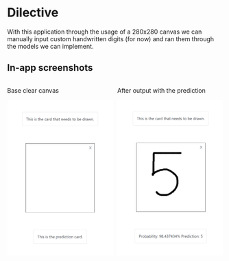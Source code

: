 
# Dilective 

With this application through the usage of a 280x280 canvas we can manually input custom handwritten digits (for now) and ran them through the models we can implement.


## In-app screenshots

<div style="display: flex; justify-content: space-between; gap:10px;">
    <div>
        <p>Base clear canvas </p>
        <img src="readme_images\first_version.png" width="250" />
    </div>
    <div>
        <p>After output with the prediction</p>
        <img src="readme_images\first_version_wr.png" width="250" />
    </div>
</div>

